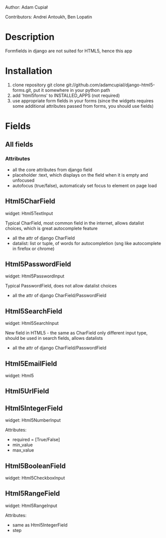Author: Adam Cupiał

Contributors: Andrei Antoukh, Ben Lopatin

# Description

Formfields in django are not suited for HTML5, hence this app

# Installation

 1. clone repository git clone git://github.com/adamcupial/django-html5-forms.git, put it somewhere in your python path
 2. add 'html5forms' to INSTALLED_APPS (not required)
 3. use appropriate form fields in your forms (since the widgets requires some additional attributes passed from forms, you should use fields)

# Fields

## All fields

### Attributes
 * all the core attributes from django field
 * placeholder :text, which displays on the field when it is empty and unfocused
 * autofocus (true/false), automaticaly set focus to element on page load

## Html5CharField

widget: Html5TextInput

 Typical CharField, most common field in the internet, allows datalist choices, which is great autocomplete feature

 * all the attr of django CharField
 * datalist: list or tuple, of words for autocompletion (sng like autocomplete in firefox or chrome)

## Html5PasswordField

widget: Html5PasswordInput

 Typical PasswordField, does not allow datalist choices

 * all the attr of django CharField/PasswordField

## Html5SearchField

widget: Html5SearchInput

 New field in HTML5 - the same as CharField only different input type, should be used in search fields, allows datalists

 * all the attr of django CharField/PasswordField

## Html5EmailField
 
 widget: Html5

## Html5UrlField

## Html5IntegerField

widget: Html5NumberInput

  Attributes:
   * required = [True/False]
   * min_value
   * max_value

## Html5BooleanField

widget: Html5CheckboxInput

## Html5RangeField

widget: Html5RangeInput

  Attributes:
   * same as Html5IntegerField
   * step

